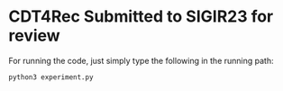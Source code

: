 
# CDT4Rec Submitted to SIGIR23 for review

For running the code, just simply type the following in the running path:

``
python3 experiment.py
``


